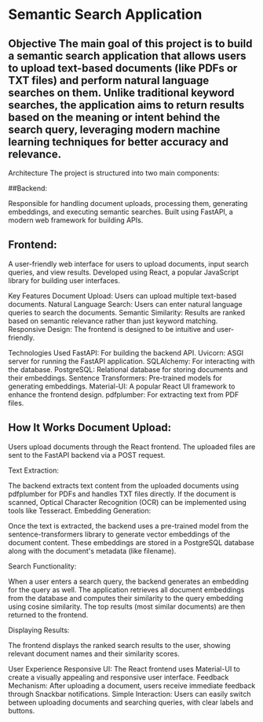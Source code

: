 # Semantic Search Application

## Objective The main goal of this project is to build a semantic search application that allows users to upload text-based documents (like PDFs or TXT files) and perform natural language searches on them. Unlike traditional keyword searches, the application aims to return results based on the meaning or intent behind the search query, leveraging modern machine learning techniques for better accuracy and relevance.

Architecture The project is structured into two main components:

##Backend:

Responsible for handling document uploads, processing them, generating embeddings, and executing semantic searches. Built using FastAPI, a modern web framework for building APIs.

## Frontend:

A user-friendly web interface for users to upload documents, input search queries, and view results. Developed using React, a popular JavaScript library for building user interfaces.

Key Features Document Upload: Users can upload multiple text-based documents. Natural Language Search: Users can enter natural language queries to search the documents. Semantic Similarity: Results are ranked based on semantic relevance rather than just keyword matching. Responsive Design: The frontend is designed to be intuitive and user-friendly.

Technologies Used FastAPI: For building the backend API. Uvicorn: ASGI server for running the FastAPI application. SQLAlchemy: For interacting with the database. PostgreSQL: Relational database for storing documents and their embeddings. Sentence Transformers: Pre-trained models for generating embeddings. Material-UI: A popular React UI framework to enhance the frontend design. pdfplumber: For extracting text from PDF files.

## How It Works Document Upload:

Users upload documents through the React frontend. The uploaded files are sent to the FastAPI backend via a POST request.

Text Extraction:

The backend extracts text content from the uploaded documents using pdfplumber for PDFs and handles TXT files directly. If the document is scanned, Optical Character Recognition (OCR) can be implemented using tools like Tesseract. Embedding Generation:

Once the text is extracted, the backend uses a pre-trained model from the sentence-transformers library to generate vector embeddings of the document content. These embeddings are stored in a PostgreSQL database along with the document's metadata (like filename).

Search Functionality:

When a user enters a search query, the backend generates an embedding for the query as well. The application retrieves all document embeddings from the database and computes their similarity to the query embedding using cosine similarity. The top results (most similar documents) are then returned to the frontend.

Displaying Results:

The frontend displays the ranked search results to the user, showing relevant document names and their similarity scores.

User Experience Responsive UI: The React frontend uses Material-UI to create a visually appealing and responsive user interface. Feedback Mechanism: After uploading a document, users receive immediate feedback through Snackbar notifications. Simple Interaction: Users can easily switch between uploading documents and searching queries, with clear labels and buttons.
